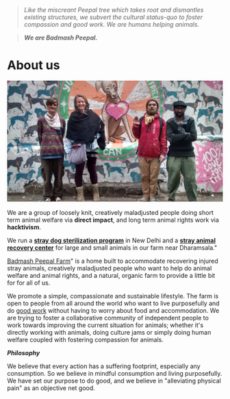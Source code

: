 <!--
Title: About us
-->

><i>Like the miscreant Peepal tree which takes root and dismantles existing structures, we subvert the cultural status-quo to foster compassion and good work. We are humans helping animals.</i>

>****<i>We are Badmash Peepal.</i>****

About us
==========

![](/markdown/E-COVER-WEBSITE.jpg)

We are a group of loosely knit, creatively maladjusted people doing short term animal welfare via **direct impact**, and long term animal rights work via **hacktivism**. 

We run a **[stray dog sterilization program](/?p=abc-cooperative)** in New Delhi and a **[stray animal recovery center](/?p=farm#animals)** for large and small animals in our farm near Dharamsala." 

[Badmash Peepal Farm]( /?p=farm)" is a home built to accommodate recovering injured stray animals, creatively maladjusted people who want to help do animal welfare and animal rights, and a natural, organic farm to provide a little bit for for all of us.

We promote a simple, compassionate and sustainable lifestyle. The farm is open to people from all around the world who want to live purposefully and do [good work](/?p=good-work) without having to worry about food and accommodation. We are trying to foster a collaborative community of independent people to work towards improving the current situation for animals; whether it's directly working with animals, doing culture jams or simply doing human welfare coupled with fostering compassion for animals.


***Philosophy***

We believe that every action has a suffering footprint, especially any consumption. So we believe in mindful consumption and living purposefully. We have set our purpose to do good, and we believe in "alleviating physical pain" as an objective net good.

<!--
History
-->
